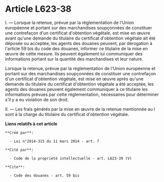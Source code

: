 # Article L623-38

I. ― Lorsque la retenue, prévue par la réglementation de l'Union européenne et portant sur des marchandises soupçonnées de
constituer une contrefaçon d'un certificat d'obtention végétale, est mise en œuvre avant qu'une demande du titulaire du
certificat d'obtention végétale ait été déposée ou acceptée, les agents des douanes peuvent, par dérogation à l'article 59
bis du code des douanes, informer ce titulaire de la mise en œuvre de cette mesure. Ils peuvent également lui communiquer des
informations portant sur la quantité des marchandises et leur nature.

Lorsque la retenue, prévue par la réglementation de l'Union européenne et portant sur des marchandises soupçonnées de
constituer une contrefaçon d'un certificat d'obtention végétale, est mise en œuvre après qu'une demande du titulaire du
certificat d'obtention végétale a été acceptée, les agents des douanes peuvent également communiquer à ce titulaire les
informations prévues par cette réglementation, nécessaires pour déterminer s'il y a eu violation de son droit.

II. ― Les frais générés par la mise en œuvre de la retenue mentionnée au I sont à la charge du titulaire du certificat
d'obtention végétale.

**Liens relatifs à cet article**

	**Créé par**:

	  - Loi n°2014-315 du 11 mars 2014 - art. 7

	**Cité par**:

	  - Code de la propriété intellectuelle - art. L623-39 (V)

	**Cite**:

	  - Code des douanes - art. 59 bis
